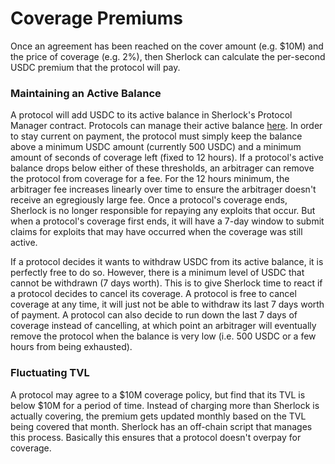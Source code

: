 # Coverage Premiums

Once an agreement has been reached on the cover amount (e.g. $10M) and the price of coverage (e.g. 2%), then Sherlock can calculate the per-second USDC premium that the protocol will pay.

### Maintaining an Active Balance

A protocol will add USDC to its active balance in Sherlock's Protocol Manager contract. Protocols can manage their active balance [here](https://app.sherlock.xyz/protocols/balance). In order to stay current on payment, the protocol must simply keep the balance above a minimum USDC amount (currently 500 USDC) and a minimum amount of seconds of coverage left (fixed to 12 hours). If a protocol's active balance drops below either of these thresholds, an arbitrager can remove the protocol from coverage for a fee. For the 12 hours minimum, the arbitrager fee increases linearly over time to ensure the arbitrager doesn't receive an egregiously large fee. Once a protocol's coverage ends, Sherlock is no longer responsible for repaying any exploits that occur. But when a protocol's coverage first ends, it will have a 7-day window to submit claims for exploits that may have occurred when the coverage was still active.

If a protocol decides it wants to withdraw USDC from its active balance, it is perfectly free to do so. However, there is a minimum level of USDC that cannot be withdrawn (7 days worth). This is to give Sherlock time to react if a protocol decides to cancel its coverage. A protocol is free to cancel coverage at any time, it will just not be able to withdraw its last 7 days worth of payment. A protocol can also decide to run down the last 7 days of coverage instead of cancelling, at which point an arbitrager will eventually remove the protocol when the balance is very low (i.e. 500 USDC or a few hours from being exhausted).

### Fluctuating TVL

A protocol may agree to a $10M coverage policy, but find that its TVL is below $10M for a period of time. Instead of charging more than Sherlock is actually covering, the premium gets updated monthly based on the TVL being covered that month. Sherlock has an off-chain script that manages this process. Basically this ensures that a protocol doesn't overpay for coverage.
